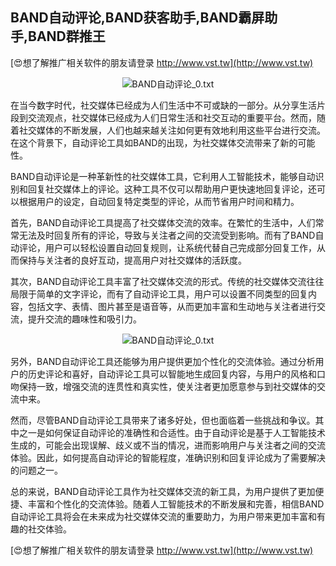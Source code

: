 ## **BAND自动评论,BAND获客助手,BAND霸屏助手,BAND群推王**

[😍想了解推广相关软件的朋友请登录 http://www.vst.tw](http://www.vst.tw)

 <center><img src="https://vst.tw/MP4/tuiguang/png/5.png" alt="BAND自动评论_0.txt"></center>

在当今数字时代，社交媒体已经成为人们生活中不可或缺的一部分。从分享生活片段到交流观点，社交媒体已经成为人们日常生活和社交互动的重要平台。然而，随着社交媒体的不断发展，人们也越来越关注如何更有效地利用这些平台进行交流。在这个背景下，自动评论工具如BAND的出现，为社交媒体交流带来了新的可能性。

BAND自动评论是一种革新性的社交媒体工具，它利用人工智能技术，能够自动识别和回复社交媒体上的评论。这种工具不仅可以帮助用户更快速地回复评论，还可以根据用户的设定，自动回复特定类型的评论，从而节省用户时间和精力。

首先，BAND自动评论工具提高了社交媒体交流的效率。在繁忙的生活中，人们常常无法及时回复所有的评论，导致与关注者之间的交流受到影响。而有了BAND自动评论，用户可以轻松设置自动回复规则，让系统代替自己完成部分回复工作，从而保持与关注者的良好互动，提高用户对社交媒体的活跃度。

其次，BAND自动评论工具丰富了社交媒体交流的形式。传统的社交媒体交流往往局限于简单的文字评论，而有了自动评论工具，用户可以设置不同类型的回复内容，包括文字、表情、图片甚至是语音等，从而更加丰富和生动地与关注者进行交流，提升交流的趣味性和吸引力。

 <center><img src="https://vst.tw/MP4/tuiguang/png/6.png" alt="BAND自动评论_0.txt"></center>

另外，BAND自动评论工具还能够为用户提供更加个性化的交流体验。通过分析用户的历史评论和喜好，自动评论工具可以智能地生成回复内容，与用户的风格和口吻保持一致，增强交流的连贯性和真实性，使关注者更加愿意参与到社交媒体的交流中来。

然而，尽管BAND自动评论工具带来了诸多好处，但也面临着一些挑战和争议。其中之一是如何保证自动评论的准确性和合适性。由于自动评论是基于人工智能技术生成的，可能会出现误解、歧义或不当的情况，进而影响用户与关注者之间的交流体验。因此，如何提高自动评论的智能程度，准确识别和回复评论成为了需要解决的问题之一。

总的来说，BAND自动评论工具作为社交媒体交流的新工具，为用户提供了更加便捷、丰富和个性化的交流体验。随着人工智能技术的不断发展和完善，相信BAND自动评论工具将会在未来成为社交媒体交流的重要助力，为用户带来更加丰富和有趣的社交体验。

[😍想了解推广相关软件的朋友请登录 http://www.vst.tw](http://www.vst.tw)




